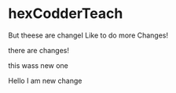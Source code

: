 # hexCodderTeach


But theese are changeI Like to do more Changes!


there are changes!

this wass new one

Hello I am new change
